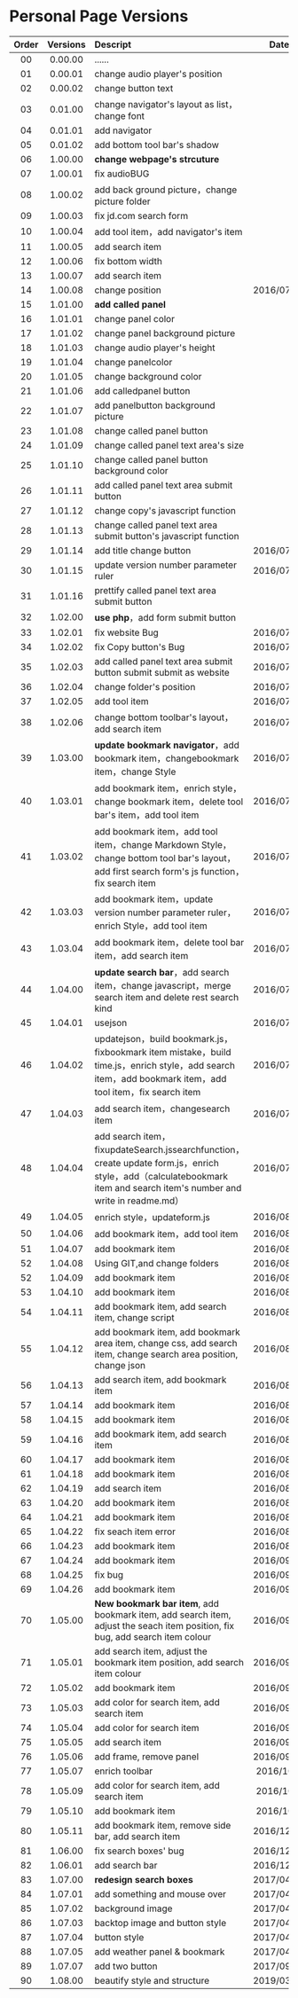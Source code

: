 ﻿Personal Page Versions
=====================

Order|Versions|Descript|Date
:---:|:------:|:-------|:--:
00|0.00.00|......|
01|0.00.01|change audio player's position|
02|0.00.02|change button text|
03|0.01.00|change navigator's layout as list， change font|
04|0.01.01|add navigator|
05|0.01.02|add bottom tool bar's shadow|
06|1.00.00|**change webpage's strcuture**|
07|1.00.01|fix audioBUG|
08|1.00.02|add back ground picture，change picture folder|
09|1.00.03|fix jd.com search form|
10|1.00.04|add tool item，add navigator's item|
11|1.00.05|add search item|
12|1.00.06|fix bottom width|
13|1.00.07|add search item|
14|1.00.08|change position|2016/07/04
15|1.01.00|**add called panel**|
16|1.01.01|change panel color |
17|1.01.02|change panel background picture|
18|1.01.03|change audio player's height|
19|1.01.04|change panelcolor|
20|1.01.05|change background color|
21|1.01.06|add calledpanel button|
22|1.01.07|add panelbutton background picture|
23|1.01.08|change called panel button|
24|1.01.09|change called panel text area's size|
25|1.01.10|change called panel button background color|
26|1.01.11|add called panel text area submit button|
27|1.01.12|change copy's javascript function|
28|1.01.13|change called panel text area submit button's javascript function|
29|1.01.14|add title change button|2016/07/07
30|1.01.15|update version number parameter ruler|2016/07/08
31|1.01.16|prettify called panel text area submit button|
32|1.02.00|**use php**，add form submit button|
33|1.02.01|fix website Bug|2016/07/10
34|1.02.02|fix Copy button's Bug|2016/07/11
35|1.02.03|add called panel text area submit button submit submit as website|2016/07/16
36|1.02.04|change folder's position|2016/07/18
37|1.02.05|add tool item|2016/07/22
38|1.02.06|change bottom toolbar's layout，add search item|2016/07/23
39|1.03.00|**update bookmark navigator**，add bookmark item，changebookmark item，change Style|2016/07/23
40|1.03.01|add bookmark item，enrich style，change bookmark item，delete tool bar's item，add tool item|2016/07/24
41|1.03.02|add bookmark item，add tool item，change Markdown Style，change bottom tool bar's layout，add first search form's js function，fix search item|2016/07/25
42|1.03.03|add bookmark item，update version number parameter ruler，enrich Style，add tool item|2016/07/26
43|1.03.04|add bookmark item，delete tool bar item，add search item|2016/07/28
44|1.04.00|**update search bar**，add search item，change javascript，merge search item and delete rest search kind|2016/07/28
45|1.04.01|usejson|2016/07/28
46|1.04.02|updatejson，build bookmark.js，fixbookmark item mistake，build time.js，enrich style，add search item，add bookmark item，add tool item，fix search item|2016/07/29
47|1.04.03|add search item，changesearch item|2016/07/30
48|1.04.04|add search item，fixupdateSearch.jssearchfunction，create update form.js，enrich style，add（calculatebookmark item and search item's number and write in readme.md）|2016/07/31
49|1.04.05|enrich style，updateform.js|2016/08/01
50|1.04.06|add bookmark item，add tool item|2016/08/03
51|1.04.07|add bookmark item|2016/08/04
52|1.04.08|Using GIT,and change folders|2016/08/08
52|1.04.09|add bookmark item|2016/08/10
53|1.04.10|add bookmark item|2016/08/11
54|1.04.11|add bookmark item, add search item, change script|2016/08/12
55|1.04.12|add bookmark item, add bookmark area item, change css, add search item, change search area position, change json|2016/08/13
56|1.04.13|add search item, add bookmark item|2016/08/14
57|1.04.14|add bookmark item|2016/08/16
58|1.04.15|add bookmark item|2016/08/18
59|1.04.16|add bookmark item, add search item|2016/08/19
60|1.04.17|add bookmark item|2016/08/20
61|1.04.18|add bookmark item|2016/08/21
62|1.04.19|add search item|2016/08/22
63|1.04.20|add bookmark item|2016/08/23
64|1.04.21|add bookmark item|2016/08/24
65|1.04.22|fix seach item error|2016/08/25
66|1.04.23|add bookmark item|2016/08/31
67|1.04.24|add bookmark item|2016/09/03
68|1.04.25|fix bug|2016/09/05
69|1.04.26|add bookmark item|2016/09/06
70|1.05.00|**New bookmark bar item**, add bookmark item, add search item, adjust the seach item position, fix bug, add search item colour|2016/09/10
71|1.05.01|add search item, adjust the bookmark item position, add search item colour|2016/09/11
72|1.05.02|add bookmark item|2016/09/12
73|1.05.03|add color for search item, add search item|2016/09/18
74|1.05.04|add color for search item|2016/09/19
75|1.05.05|add search item|2016/09/21
76|1.05.06|add frame, remove panel|2016/09/28
77|1.05.07|enrich toolbar|2016/10/1
78|1.05.09|add color for search item, add search item|2016/10/4
79|1.05.10|add bookmark item|2016/10/6
80|1.05.11|add bookmark item, remove side bar, add search item|2016/12/15
81|1.06.00|fix search boxes' bug|2016/12/16
82|1.06.01|add search bar|2016/12/27
83|1.07.00|**redesign search boxes**|2017/04/15
84|1.07.01|add something and mouse over|2017/04/15
85|1.07.02|background image|2017/04/16
86|1.07.03|backtop image and button style|2017/04/17
87|1.07.04|button style|2017/04/18
88|1.07.05|add weather panel & bookmark |2017/04/23
89|1.07.07|add two button|2017/09/21
90|1.08.00|beautify style and structure|2019/03/31

